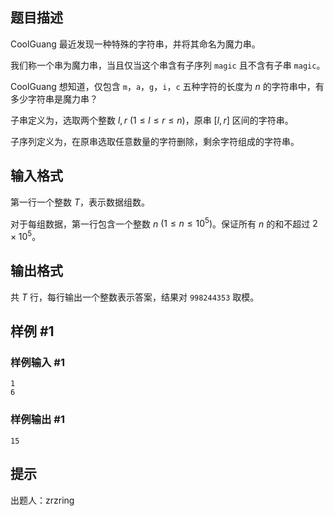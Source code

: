 ## 题目描述

CoolGuang 最近发现一种特殊的字符串，并将其命名为魔力串。

我们称一个串为魔力串，当且仅当这个串含有子序列 `magic` 且不含有子串 `magic`。

CoolGuang 想知道，仅包含 `m`，`a`，`g`，`i`，`c` 五种字符的长度为 $n$ 的字符串中，有多少字符串是魔力串？

子串定义为，选取两个整数 $l, r$ $(1\leq l\leq r\leq n)$，原串 $[l, r]$ 区间的字符串。

子序列定义为，在原串选取任意数量的字符删除，剩余字符组成的字符串。

## 输入格式

第一行一个整数 $T$，表示数据组数。

对于每组数据，第一行包含一个整数 $n$ $(1\leq n\leq 10^5)$。保证所有 $n$ 的和不超过 $2\times 10^5$。

## 输出格式

共 $T$ 行，每行输出一个整数表示答案，结果对 `998244353` 取模。

## 样例 #1

### 样例输入 #1

```
1
6
```

### 样例输出 #1

```
15
```

## 提示

出题人：zrzring